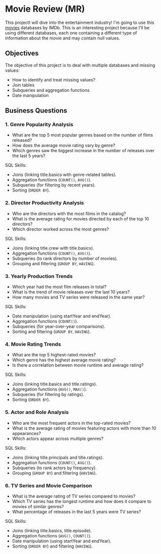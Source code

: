 # Movie Review (MR)
This projectt will dive into the entertainment industry! I'm going to use this [movies](https://developer.imdb.com/non-commercial-datasets/) databases by IMDb. This is an interesting project because I'll be using different databases, each one containing a different type of information about the movie and may contain null values.

## Objectives
The objective of this project is to deal with multiple databases and missing values:
- How to identify and treat missing values?
- Join tables
- Subqueries and aggregation functions
- Date manipulation

## Business Questions
### 1. Genre Popularity Analysis
- What are the top 5 most popular genres based on the number of films released?
- How does the average movie rating vary by genre?
- Which genres saw the biggest increase in the number of releases over the last 5 years?

SQL Skills:
- Joins (linking title.basics with genre-related tables).
- Aggregation functions (`COUNT()`, `AVG()`).
- Subqueries (for filtering by recent years).
- Sorting (`ORDER BY`).

### 2. Director Productivity Analysis
- Who are the directors with the most films in the catalog?
- What is the average rating for movies directed by each of the top 10 directors?
- Which director worked across the most genres?

SQL Skills:
- Joins (linking title.crew with title.basics).
- Aggregation functions (`COUNT()`, `AVG()`).
- Subqueries (to rank directors by number of movies).
- Grouping and filtering (`GROUP BY`, `HAVING`).

### 3. Yearly Production Trends
- Which year had the most film releases in total?
- What is the trend of movie releases over the last 10 years?
- How many movies and TV series were released in the same year?

SQL Skills:
- Date manipulation (using startYear and endYear).
- Aggregation functions (`COUNT()`).
- Subqueries (for year-over-year comparisons).
- Sorting and filtering (`GROUP BY`, `HAVING`).

### 4. Movie Rating Trends
- What are the top 5 highest-rated movies?
- Which genre has the highest average movie rating?
- Is there a correlation between movie runtime and average rating?

SQL Skills:
- Joins (linking title.basics and title.ratings).
- Aggregation functions (`AVG()`, `MAX()`).
- Subqueries (for filtering by ratings).
- Sorting (`ORDER BY`).

### 5. Actor and Role Analysis
- Who are the most frequent actors in the top-rated movies?
- What is the average rating of movies featuring actors with more than 10 appearances?
- Which actors appear across multiple genres?

SQL Skills:
- Joins (linking title.principals and title.ratings).
- Aggregation functions (`COUNT()`, `AVG()`).
- Subqueries (to rank actors by frequency).
- Grouping (`GROUP BY`) and filtering (`HAVING`).

### 6. TV Series and Movie Comparison
- What is the average rating of TV series compared to movies?
- Which TV series has the longest runtime and how does it compare to movies of similar genres?
- What percentage of releases in the last 5 years were TV series?

SQL Skills:
- Joins (linking title.basics, title.episode).
- Aggregation functions (`AVG()`, `COUNT()`).
- Date manipulation (using startYear and endYear).
- Sorting (`ORDER BY`) and filtering (`HAVING`).